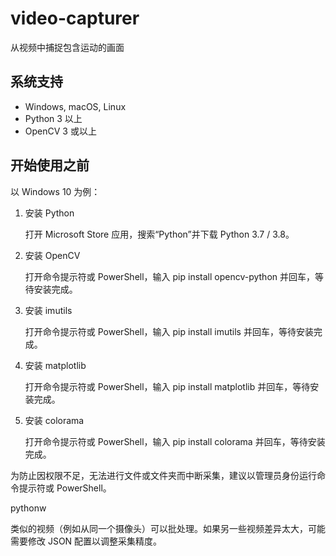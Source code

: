 # video-capturer
 从视频中捕捉包含运动的画面

## 系统支持

* Windows, macOS, Linux
* Python 3 以上
* OpenCV 3 或以上

## 开始使用之前

以 Windows 10 为例：

1. 安装 Python

   打开 Microsoft Store 应用，搜索“Python”并下载 Python 3.7 / 3.8。

2. 安装 OpenCV

   打开命令提示符或 PowerShell，输入 pip install opencv-python 并回车，等待安装完成。

3. 安装 imutils

   打开命令提示符或 PowerShell，输入 pip install imutils 并回车，等待安装完成。

4. 安装 matplotlib

   打开命令提示符或 PowerShell，输入 pip install matplotlib 并回车，等待安装完成。
   
5. 安装 colorama

   打开命令提示符或 PowerShell，输入 pip install colorama 并回车，等待安装完成。

为防止因权限不足，无法进行文件或文件夹而中断采集，建议以管理员身份运行命令提示符或 PowerShell。

pythonw

类似的视频（例如从同一个摄像头）可以批处理。如果另一些视频差异太大，可能需要修改 JSON 配置以调整采集精度。